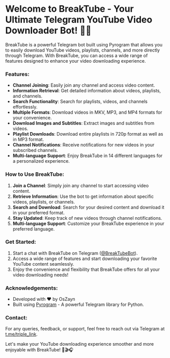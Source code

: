 # Welcome to BreakTube - Your Ultimate Telegram YouTube Video Downloader Bot! 🎥🤖

BreakTube is a powerful Telegram bot built using Pyrogram that allows you to easily download YouTube videos, playlists, channels, and more directly through Telegram. With BreakTube, you can access a wide range of features designed to enhance your video downloading experience.

### Features:
- **Channel Joining**: Easily join any channel and access video content.
- **Information Retrieval**: Get detailed information about videos, playlists, and channels.
- **Search Functionality**: Search for playlists, videos, and channels effortlessly.
- **Multiple Formats**: Download videos in MKV, MP3, and MP4 formats for your convenience.
- **Download Images and Subtitles**: Extract images and subtitles from videos.
- **Playlist Downloads**: Download entire playlists in 720p format as well as in MP3 format.
- **Channel Notifications**: Receive notifications for new videos in your subscribed channels.
- **Multi-language Support**: Enjoy BreakTube in 14 different languages for a personalized experience.

### How to Use BreakTube:
1. **Join a Channel**: Simply join any channel to start accessing video content.
2. **Retrieve Information**: Use the bot to get information about specific videos, playlists, or channels.
3. **Search and Download**: Search for your desired content and download it in your preferred format.
4. **Stay Updated**: Keep track of new videos through channel notifications.
5. **Multi-language Support**: Customize your BreakTube experience in your preferred language.

### Get Started:
1. Start a chat with BreakTube on Telegram ([@BreakTubeBot](https://t.me/BreakTubeBot)).
2. Access a wide range of features and start downloading your favorite YouTube content seamlessly.
3. Enjoy the convenience and flexibility that BreakTube offers for all your video downloading needs!

### Acknowledgements:
- Developed with ❤️ by OsZayn
- Built using [Pyrogram](https://github.com/pyrogram/pyrogram) - A powerful Telegram library for Python.

### Contact:
For any queries, feedback, or support, feel free to reach out via Telegram at [t.me/triple_link](https://t.me/triple_link).

Let's make your YouTube downloading experience smoother and more enjoyable with BreakTube! 🚀🎬🎧
